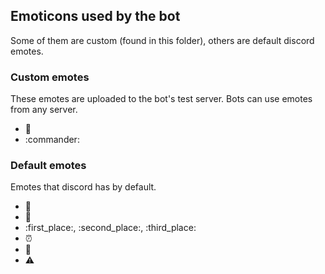 ## Emoticons used by the bot

Some of them are custom (found in this folder), others are default discord emotes.

### Custom emotes

These emotes are uploaded to the bot's test server. Bots can use emotes 
from any server.

 - :gem:
 - :commander:

### Default emotes

Emotes that discord has by default.

 - :mega:
 - :eyes:
 - :first_place:, :second_place:, :third_place:
 - :alarm_clock:
 - :key:
 - :warning: